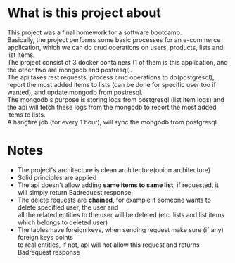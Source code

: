 # What is this project about
This project was a final homework for a software bootcamp.  
Basically, the project performs some basic processes for an e-commerce application, which we can do crud operations on users, products, lists and list items.  
The project consist of 3 docker containers (1 of them is this application, and the other two are mongodb and postresql).  
The api takes rest requests, process crud operations to db(postgresql), report the most added items to lists (can be done for specific user too if wanted), and update mongodb from postresql.  
The mongodb's purpose is storing logs from postgresql (list item logs) and the api will fetch these logs from the mongodb to report the most added items to lists.  
A hangfire job (for every 1 hour), will sync the mongodb from postgresql.

# Notes  
- The project's architecture is clean architecture(onion architecture)
- Solid principles are applied
- The api doesn't allow adding <strong>same items to same list</strong>, if requested, it will simply return Badrequest response  
- The delete requests are <strong>chained</strong>, for example if someone wants to delete specified user, the user and  
all the related entities to the user will be deleted (etc. lists and list items which belongs to deleted user)  
- The tables have foreign keys, when sending request make sure (if any) foreign keys points  
to real entities, if not, api will not allow this request and returns Badrequest response
